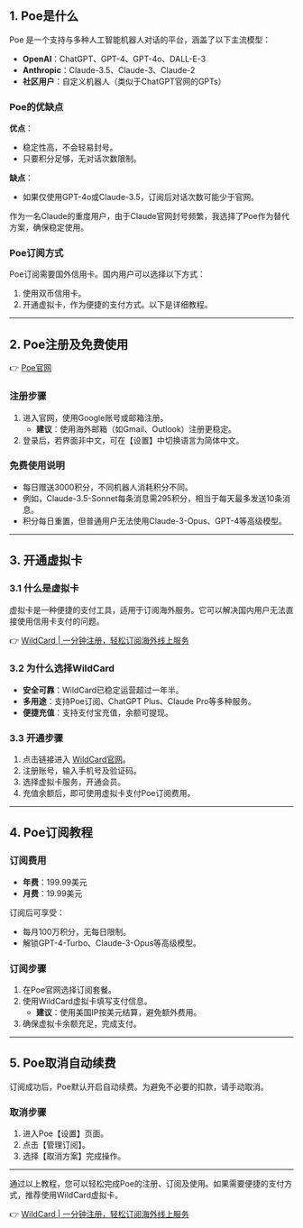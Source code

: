## 1. Poe是什么

Poe 是一个支持与多种人工智能机器人对话的平台，涵盖了以下主流模型：

- **OpenAI**：ChatGPT、GPT-4、GPT-4o、DALL-E-3
- **Anthropic**：Claude-3.5、Claude-3、Claude-2
- **社区用户**：自定义机器人（类似于ChatGPT官网的GPTs）

### Poe的优缺点

**优点**：
- 稳定性高，不会轻易封号。
- 只要积分足够，无对话次数限制。

**缺点**：
- 如果仅使用GPT-4o或Claude-3.5，订阅后对话次数可能少于官网。

作为一名Claude的重度用户，由于Claude官网封号频繁，我选择了Poe作为替代方案，确保稳定使用。

### Poe订阅方式

Poe订阅需要国外信用卡。国内用户可以选择以下方式：
1. 使用双币信用卡。
2. 开通虚拟卡，作为便捷的支付方式。以下是详细教程。

---

## 2. Poe注册及免费使用

👉 [Poe官网](https://poe.com/)

### 注册步骤

1. 进入官网，使用Google账号或邮箱注册。
   - **建议**：使用海外邮箱（如Gmail、Outlook）注册更稳定。
2. 登录后，若界面非中文，可在【设置】中切换语言为简体中文。

### 免费使用说明

- 每日赠送3000积分，不同机器人消耗积分不同。
- 例如，Claude-3.5-Sonnet每条消息需295积分，相当于每天最多发送10条消息。
- 积分每日重置，但普通用户无法使用Claude-3-Opus、GPT-4等高级模型。

---

## 3. 开通虚拟卡

### 3.1 什么是虚拟卡

虚拟卡是一种便捷的支付工具，适用于订阅海外服务。它可以解决国内用户无法直接使用信用卡支付的问题。

👉 [WildCard | 一分钟注册，轻松订阅海外线上服务](https://bit.ly/bewildcard)

### 3.2 为什么选择WildCard

- **安全可靠**：WildCard已稳定运营超过一年半。
- **多用途**：支持Poe订阅、ChatGPT Plus、Claude Pro等多种服务。
- **便捷充值**：支持支付宝充值，余额可提现。

### 3.3 开通步骤

1. 点击链接进入 [WildCard官网](https://bit.ly/bewildcard)。
2. 注册账号，输入手机号及验证码。
3. 选择虚拟卡服务，开通会员。
4. 充值余额后，即可使用虚拟卡支付Poe订阅费用。

---

## 4. Poe订阅教程

### 订阅费用

- **年费**：199.99美元
- **月费**：19.99美元

订阅后可享受：
- 每月100万积分，无每日限制。
- 解锁GPT-4-Turbo、Claude-3-Opus等高级模型。

### 订阅步骤

1. 在Poe官网选择订阅套餐。
2. 使用WildCard虚拟卡填写支付信息。
   - **建议**：使用美国IP按美元结算，避免额外费用。
3. 确保虚拟卡余额充足，完成支付。

---

## 5. Poe取消自动续费

订阅成功后，Poe默认开启自动续费。为避免不必要的扣款，请手动取消。

### 取消步骤

1. 进入Poe【设置】页面。
2. 点击【管理订阅】。
3. 选择【取消方案】完成操作。

---

通过以上教程，您可以轻松完成Poe的注册、订阅及使用。如果需要便捷的支付方式，推荐使用WildCard虚拟卡。

👉 [WildCard | 一分钟注册，轻松订阅海外线上服务](https://bit.ly/bewildcard)